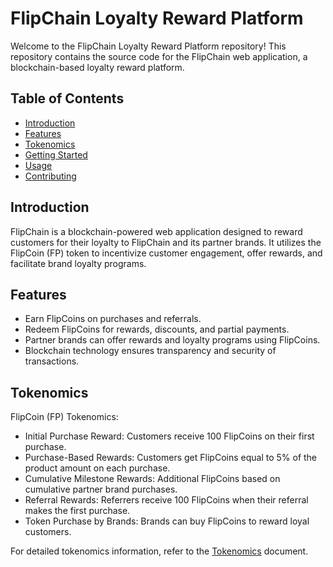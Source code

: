 # FlipChain Loyalty Reward Platform

Welcome to the FlipChain Loyalty Reward Platform repository! This repository contains the source code for the FlipChain web application, a blockchain-based loyalty reward platform.

## Table of Contents

- [Introduction](#introduction)
- [Features](#features)
- [Tokenomics](#tokenomics)
- [Getting Started](#getting-started)
- [Usage](#usage)
- [Contributing](#contributing)

## Introduction

FlipChain is a blockchain-powered web application designed to reward customers for their loyalty to FlipChain and its partner brands. It utilizes the FlipCoin (FP) token to incentivize customer engagement, offer rewards, and facilitate brand loyalty programs.

## Features

- Earn FlipCoins on purchases and referrals.
- Redeem FlipCoins for rewards, discounts, and partial payments.
- Partner brands can offer rewards and loyalty programs using FlipCoins.
- Blockchain technology ensures transparency and security of transactions.

## Tokenomics

FlipCoin (FP) Tokenomics:

- Initial Purchase Reward: Customers receive 100 FlipCoins on their first purchase.
- Purchase-Based Rewards: Customers get FlipCoins equal to 5% of the product amount on each purchase.
- Cumulative Milestone Rewards: Additional FlipCoins based on cumulative partner brand purchases.
- Referral Rewards: Referrers receive 100 FlipCoins when their referral makes the first purchase.
- Token Purchase by Brands: Brands can buy FlipCoins to reward loyal customers.

For detailed tokenomics information, refer to the [Tokenomics](./docs/tokenomics.md) document.

